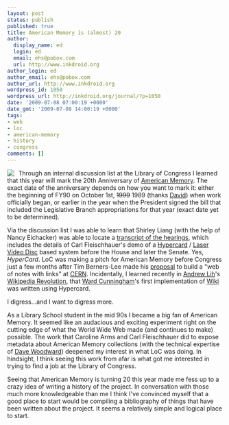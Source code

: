 ```yaml
---
layout: post
status: publish
published: true
title: American Memory is (almost) 20
author:
  display_name: ed
  login: ed
  email: ehs@pobox.com
  url: http://www.inkdroid.org
author_login: ed
author_email: ehs@pobox.com
author_url: http://www.inkdroid.org
wordpress_id: 1050
wordpress_url: http://inkdroid.org/journal/?p=1050
date: '2009-07-08 07:00:19 +0000'
date_gmt: '2009-07-08 14:00:19 +0000'
tags:
- web
- loc
- american-memory
- history
- congress
comments: []
---
```


<p><a href="http://memory.loc.gov"><img src="http://inkdroid.org/images/ammem.png" style="margin-right: 10px; float: left;" /></a>Through an internal discussion list at the Library of Congress I learned that this year will mark the 20th Anniversary of <a href="http://memory.loc.gov">American Memory</a>. The exact date of the anniversary depends on how you want to mark it: either the beginning of FY90 on October 1st, <strike>1999</strike> 1989 (thanks <a href="http://davidbrunton.com">David</a>) when work officially began, or earlier in the year when the President signed the bill that included the Legislative Branch appropriations for that year (exact date yet to be determined).</p>
<p>Via the discussion list I was able to learn that Shirley Liang (with the help of Nancy Eichacker) was able to locate a <a href="http://inkdroid.org/data/american_memory_hearings.pdf">transcript of the hearings</a>, which includes the details of Carl Fleischhauer's demo of a <a href="http://en.wikipedia.org/wiki/HyperCard">Hypercard</a> / <a href="http://en.wikipedia.org/wiki/Laser_disk">Laser Video Disc</a> based system before the House and later the Senate. Yes, <em>HyperCard</em>. LoC was making a pitch for American Memory before Congress just a few months after Tim Berners-Lee made his <a href="http://www.w3.org/History/1989/proposal.html">proposal</a> to build a "web of notes with links" at <a href="http://public.web.cern.ch/public/">CERN</a>. Incidentally, I learned recently in <a href="http://twitter.com/fuzheado">Andrew Lih</a>'s <a href="http://www.librarything.com/work.php?book=46197761">Wikipedia Revolution</a>, that <a href="http://en.wikipedia.org/wiki/Ward_Cunningham">Ward Cunningham</a>'s first implementation of <a href="http://en.wikipedia.org/wiki/Wiki">Wiki</a> was written using Hypercard.</p>
<p>I digress...and I want to digress more.</p>
<p>As a Library School student in the mid 90s  I became a big fan of American Memory. It seemed like an audacious and exciting experiment right on the cutting edge of what the World Wide Web made (and continues to make) possible. The work that Caroline Arms and Carl Fleischhauer did to expose metadata about American Memory collections (with the technical expertise of <a href="http://twitter.com/davewoodward">Dave Woodward</a>) deepened my interest in what LoC was doing. In hindsight, I think seeing this work from afar is what got me interested in trying to find a job at the Library of Congress.</p>
<p>Seeing that American Memory is turning 20 this year made me fess up to a crazy idea of writing a history of the project. In conversation with those much more knowledgeable than me I think I've convinced myself that a good place to start would be compiling a bibliography of things that have been written about the project. It seems a relatively simple and logical place to start. </p>
